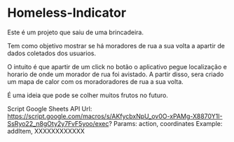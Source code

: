 # Homeless-Indicator

Este é um projeto que saiu de uma brincadeira.

Tem como objetivo mostrar se há moradores de rua a sua volta a apartir de dados coletados dos usuarios.

O intuito é que apartir de um click no botão o aplicativo pegue localização e horario de onde um morador de rua foi avistado.
A partir disso, sera criado um mapa de calor com os moradoradores de rua a sua volta.

É uma ideia que pode se colher muitos frutos no futuro.

Script Google Sheets API Url: https://script.google.com/macros/s/AKfycbxNpU_ov0O-xPAMg-X8870Y1I-SsRyo22_n8gOty2y7FvF5yoo/exec?
Params: action, coordinates
Example: addItem, XXXXXXXXXXXX 
